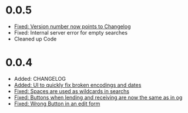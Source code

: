 # 0.0.5

 * [Fixed: Version number now points to Changelog](https://git.cs.upb.de/ljan/klausurtool-ror/issues/14)
 * Fixed: Internal server error for empty searches
 * Cleaned up Code

# 0.0.4

 * Added: CHANGELOG
 * [Added: UI to quickly fix broken encodings and dates](https://git.cs.upb.de/ljan/klausurtool-ror/issues/9)
 * [Fixed: Spaces are used as wildcards in searchs](https://git.cs.upb.de/ljan/klausurtool-ror/issues/2)
 * [Fixed: Buttons when lending and receiving are now the same as in og](https://git.cs.upb.de/ljan/klausurtool-ror/issues/4)
 * [Fixed: Wrong Button in an edit form](https://git.cs.upb.de/ljan/klausurtool-ror/issues/10)
